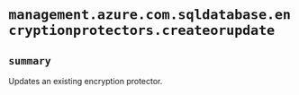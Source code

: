 # `management.azure.com.sqldatabase.encryptionprotectors.createorupdate`

## `summary`
Updates an existing encryption protector.


